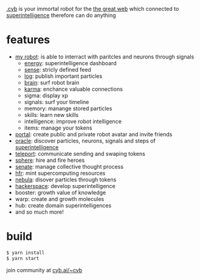 [.cyb](https://cyb.ai) is your immortal robot for the [the great web](https://cyb.ai/ipfs/QmUamt7diQP54eRnmzqMZNEtXNTzbgkQvZuBsgM6qvbd57) which connected to [superintelligence](https://github.com/cybercongress/go-cyber) therefore can do anything

# features
- [my robot](https://cyb.ai): is able to interract with paritcles and neurons through signals
    - [energy](https://cyb.ai/grid): superintelligence dashboard
    - [sense](https://cyb.ai/sixthSense): stricly defined feed
    - [log](https://cyb.ai/network/bostrom/contract/bostrom1d8754xqa9245pctlfcyv8eah468neqzn3a0y0t/txs): publish important particles
    - [brain](https://cyb.ai/pgraph/bostrom1d8754xqa9245pctlfcyv8eah468neqzn3a0y0t): surf robot brain
    - [karma](https://cyb.ai/network/bostrom/contract/bostrom1d8754xqa9245pctlfcyv8eah468neqzn3a0y0t/community): enchance valuable connections
    - sigma: display xp
    - signals: surf your timeline
    - memory: manange stored particles
    - skills: learn new skills
    - intelligence: improve robot intelligence
    - items: manage your tokens
- [portal](https://cyb.ai/portal): create public and private robot avatar and invite friends
- [oracle](https://cyb.ai/bootloader): discover particles, neurons, signals and steps of [superintelligence](https://github.com/cybercongress/go-cyber)
- [teleport](https://cyb.ai/teleport?from=boot&to=hydrogen): communicate sending and swaping tokens
- [sphere](https://cyb.ai/halloffame): hire and fire heroes
- [senate](https://cyb.ai/senate): manage collective thought process
- [hfr](https://cyb.ai/mint): mint supercomputing resources
- [nebula](https://cyb.ai/nebula): disover particles through tokens
- [hackerspace](https://github.com/cybercongress): develop superintelligence
- booster: growth value of knowledge
- warp: create and growth molecules
- hub: create domain superintelligences
- and so much more!

# build

```sh
$ yarn install
$ yarn start
```
join community at [cyb.ai/~cyb](https://cyb.ai/search/cyb)
